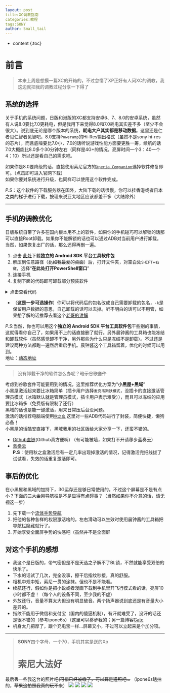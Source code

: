 ```yaml
---
layout: post  
title:XC调教指南  
categories:教程  
tags:SONY   
author: Small_tail
---
```


* content
{:toc}

# 前言  
> 本来上周是想摸一篇XC的开箱的，不过怠惰了XP正好有人问XC的调教，我这边就把我的调教过程分享一下得了  








## 系统的选择
关于手机的系统问题，日版和港版的XC都支持安卓6、7、8.0的安卓系统，虽然有人说8.0要比7.0更耗电，但是我用下来觉得8.0和7.0耗电其实差不多（至少不会很大）。说到底无论是哪个版本的系统，**耗电大户其实都是移动数据**。这里还是仁者见仁智者见智吧，8.0支持`Poweramp`的Hi-Res输出格式（虽然不是sony hi-res的芯片），而且底噪要比7.0小，7.0的话听说游戏性能方面要更胜一筹，续航的话7.0大概能比8.0多个30分钟左右（同样是4G+的情况，亮屏时间一个3：40一个4：10）所以还是看自己的需求吧。

如果你是8.0要降级的话，直接使用索尼官方的[`Xperia Companion`](https://www.sonystyle.com.cn/minisite/cross/app/xperia-companion.htm)选择软件修复即可。（点击即可进入官网下载）  
如果你要对系统进行升级，也同样可以使用这个软件完成。 

*P.S*：这个软件的下载服务器在国外，大陆下载的话很慢，你可以挂香港或者日本之类的梯子进行下载，按理来说亚太地区应该都差不多（大陆除外）

---

## 手机的~~调教~~优化

日版系统自带了许多在国内根本用不上的软件，如果你的手机碰巧可以解锁的话那可以直接Root卸载。如果你不能解锁的话也可以通过ADB对当前用户进行卸载。当然，如果恢复出厂的话，那么还得再删一遍。
1. 点击 [此处](https://developer.android.google.cn/studio/releases/platform-tools.html)下载**独立的 Android SDK 平台工具软件包**
2. 解压到任意路径（~~比如我最爱的桌面~~）后，打开文件夹，对空白处`SHIFT`+`右键`，选择“**在此处打开PowerShell窗口**”
3. 连接手机
4. 复制下面的代码即可卸载部分预装软件  
<details>
  <summary>点击查看代码</summary>
  <p>全部复制直接右键丢进PowerShell即可</p>
  <pre>
  <code>
.\adb devices

.\adb shell

pm uninstall -k --user 0 jp.co.fsi.fs1seg
pm uninstall -k --user 0 jp.dmapnavi.navi02
pm uninstall -k --user 0 com.sony.drbd.reader.other.jp
pm uninstall -k --user 0 com.rsupport.rs.activity.ntt
pm uninstall -k --user 0 com.mcafee.vsm_android_dcm
pm uninstall -k --user 0 com.nttdocomo.android.areamail
pm uninstall -k --user 0 com.nttdocomo.android.bugreport
pm uninstall -k --user 0 com.nttdocomo.android.atf
pm uninstall -k --user 0 jp.co.nttdocomo.dbook
pm uninstall -k --user 0 com.nttdocomo.android.accountwipe
pm uninstall -k --user 0 com.nttdocomo.android.pf.dcmippushaggregator
pm uninstall -k --user 0 com.ntt.docomo.android.pf.dcmwappush
pm uninstall -k --user 0 jp.co.omronsoft.android.decoemojimanager_docomo
pm uninstall -k --user 0 jp.co.nttdocomo.saigaiban
pm uninstall -k --user 0 com.nttdocomo.android.store
pm uninstall -k --user 0 com.nttdocomo.android.applicationmanager
pm uninstall -k --user 0 com.nttdocomo.android.applicationmanager.RecommendActivity
pm uninstall -k --user 0 com.nttdocomo.android.accountauthenticator
pm uninstall -k --user 0 com.nttdocomo.android.sdcardbackup
pm uninstall -k --user 0 com.nttdocomo.android.sdcardbackup.view.LaunchActivity
pm uninstall -k --user 0 com.nttdocomo.android.cloudset
pm uninstall -k --user 0 com.nttdocomo.android.initialization
pm uninstall -k --user 0 com.nttdocomo.android.lac
pm uninstall -k --user 0 com.nttdocomo.android.dhome
pm uninstall -k --user 0 com.nextbit.app
pm uninstall -k --user 0 jp.co.nttdocomo.lcsapp
pm uninstall -k --user 0 jp.co.nttdocomo.lcsappsub
pm uninstall -k --user 0 jp.co.nttdocomo.carriermail
pm uninstall -k --user 0 com.android.contacts
pm uninstall -k --user 0 com.nttdocomo.android.docomoset
pm uninstall -k --user 0 com.nttdocomo.android.dpoint
pm uninstall -k --user 0 com.google.android.apps.docs
pm uninstall -k --user 0 com.nttdocomo.android.idmanager
pm uninstall -k --user 0 com.nttdocomo.android.dmenu2
pm uninstall -k --user 0 com.nttdocomo.android.docomo_market.ui.StartupActivity
pm uninstall -k --user 0 com.sonymobile.pobox.skin.easy
pm uninstall -k --user 0 com.google.android.apps.photos
pm uninstall -k --user 0 com.google.android.videos
pm uninstall -k --user 0 com.google.android.music
pm uninstall -k --user 0 com.sonymobile.pobox.skin.gummi
pm uninstall -k --user 0 com.ipg.gguide.dcm_app.android
pm uninstall -k --user 0 com.nttdocomo.android.voicetranslation
pm uninstall -k --user 0 com.google.android.talk
pm uninstall -k --user 0 com.google.android.talk.SigningInActivity
pm uninstall -k --user 0 jp.id_credit_sp.android
pm uninstall -k --user 0 com.instagram.android
pm uninstall -k --user 0 com.somc.so02j.manual
pm uninstall -k --user 0 com.nttdocomo.android.iconcier
pm uninstall -k --user 0 com.nttdocomo.android.iconcier_contents
pm uninstall -k --user 0 com.amazon.kindle
pm uninstall -k --user 0 jp.co.lawson.activity
pm uninstall -k --user 0 com.sonymobile.lifelog
pm uninstall -k --user 0 jp.co.mcdonalds.android
pm uninstall -k --user 0 com.nttdocomo.android.mediaplayer
pm uninstall -k --user 0 com.facebook.orca
pm uninstall -k --user 0 com.nttdocomo.android.voiceeditor
pm uninstall -k --user 0 com.sony.nfx.app.sfrc
pm uninstall -k --user 0 com.nttdocomo.osaifu.tsmproxy
pm uninstall -k --user 0 com.sonyericsson.updatecenter
pm uninstall -k --user 0 com.sonymobile.androidapp.cameraaddon.stickercreator
pm uninstall -k --user 0 com.android.dialer
pm uninstall -k --user 0 com.nttdocomo.android.socialphonebook
pm uninstall -k --user 0 com.nttdocomo.android.wipe
pm uninstall -k --user 0 com.rsupport.rsperm.ntt
pm uninstall -k --user 0 com.nttdocomo.android.rwpushcontroller
pm uninstall -k --user 0 com.nttdocomo.android.schedulememo
pm uninstall -k --user 0 com.nttdocomo.android.screenlockservice
pm uninstall -k --user 0 com.nttdocomo.android.settings.lac
pm uninstall -k --user 0 com.google.android.apps.docs.editors.slides
pm uninstall -k --user 0 com.google.android.apps.docs.editors.sheets
pm uninstall -k --user 0 com.nttdocomo.android.phonemotion
pm uninstall -k --user 0 com.nttdocomo.android.toruca
pm uninstall -k --user 0 com.twitter.android
pm uninstall -k --user 0 com.sonymobile.pobox.skin.wood
pm uninstall -k --user 0 com.google.android.youtube
pm uninstall -k --user 0 com.sonyericsson.androidapp.sehome
pm uninstall -k --user 0 com.felicanetworks.mfm.main
pm uninstall -k --user 0 com.nttdocomo.android.devicehelp
pm uninstall -k --user 0 com.felicanetworks.mfm
pm uninstall -k --user 0 com.nttdocomo.android.mascot
pm uninstall -k --user 0 com.nttdocomo.android.databackup
pm uninstall -k --user 0 com.nttdocomo.android.cloudstorageservice
pm uninstall -k --user 0 com.nttdocomo.android.dcmvoicerecognition
pm uninstall -k --user 0 com.nttdocomo.android.photocollection
pm uninstall -k --user 0 com.nttdocomo.android.moneyrecord
pm uninstall -k --user 0 com.facebook.system
pm uninstall -k --user 0 com.sony.tvsideview.videoph
pm uninstall -k --user 0 com.sonyericsson.textinput.chinese
pm uninstall -k --user 0 com.sonyericsson.warrantytime
pm uninstall -k --user 0 com.sonymobile.enterprise.service
pm uninstall -k --user 0 com.sonymobile.gettoknowit
pm uninstall -k --user 0 com.sonymobile.moviecreator
pm uninstall -k --user 0 com.sonymobile.moviecreator.rmm
pm uninstall -k --user 0 com.sonymobile.music.googlelyricsplugin
pm uninstall -k --user 0 com.sonymobile.music.wikipediaplugin
pm uninstall -k --user 0 com.sonymobile.mx.android
pm uninstall -k --user 0 com.sonymobile.sketch
pm uninstall -k --user 0 com.sonymobile.support
pm uninstall -k --user 0 com.facebook.appmanager
pm uninstall -k --user 0 com.facebook.katana
pm uninstall -k --user 0 com.spotify.music
pm uninstall -k --user 0 com.sonymobile.getmore.client
pm uninstall -k --user 0 com.sony.tvsideview.phone
pm uninstall -k --user 0 com.sonyericsson.trackid
pm uninstall -k --user 0 com.amazon.mShop.android.shopping
pm uninstall -k --user 0 com.scee.psxandroid
pm uninstall -k --user 0 com.sonymobile.entrance
pm uninstall -k --user 0 com.s.antivirus
pm uninstall -k --user 0 com.sonyericsson.xhs
pm uninstall -k --user 0 com.sonymobile.xperialounge.services
pm uninstall -k --user 0 com.sonymobile.xperiaservices
pm uninstall -k --user 0 com.sonymobile.music.youtubekaraokeplugin
pm uninstall -k --user 0 com.sonymobile.tvout.wifidisplay
pm uninstall -k --user 0 com.sonymobile.music.youtubeplugin
pm uninstall -k --user 0 com.sonyericsson.trackid.res.overlay_305
pm uninstall -k --user 0 com.mobisystems.fileman
pm uninstall --user 0 com.sonymobile.assist 
pm uninstall --user 0 com.google.android.googlequicksearchbox
pm uninstall --user 0 com.google.android.calendar
pm uninstall --user 0 com.google.android.apps.maps
pm uninstall --user 0 com.google.android.apps.photos
pm uninstall --user 0 com.google.android.apps.docs
pm uninstall --user 0 com.google.android.gm
pm uninstall --user 0 com.google.android.videos
pm uninstall --user 0 com.sonymobile.music.youtubeplugin
pm uninstall --user 0 com.sonymobile.music.youtubekaraokeplugin
pm uninstall --user 0 com.sonymobile.music.youtubeplugin
pm uninstall --user 0 com.google.android.youtube
pm uninstall --user 0 com.android.vending
pm uninstall --user 0 com.google.android.apps.docs.editors.docs
pm uninstall --user 0 com.sonymobile.assist 
pm uninstall --user 0 com.google.android.googlequicksearchbox
pm uninstall --user 0 com.google.android.calendar
pm uninstall --user 0 com.google.android.apps.maps
pm uninstall --user 0 com.google.android.apps.photos
pm uninstall --user 0 com.google.android.apps.docs
pm uninstall --user 0 com.google.android.gm
pm uninstall --user 0 com.google.android.videos
pm uninstall --user 0 com.sonymobile.music.youtubeplugin
pm uninstall --user 0 com.sonymobile.music.youtubekaraokeplugin
pm uninstall --user 0 com.sonymobile.music.youtubeplugin
pm uninstall --user 0 com.google.android.youtube
pm uninstall --user 0 com.android.vending
pm uninstall --user 0 com.google.android.apps.docs.editors.docs
pm uninstall --user 0 com.facebook.katana
pm uninstall --user 0 com.google.android.tts
pm uninstall --user 0 com.touchtype.swiftkey
exit

.\adb reboot
</code></pre>
</details>

- （**这是一步可选操作**）你可以将代码后的包名改成自己需要卸载的包名，`-k`是保留用户数据的意思，自己卸载的话可以去掉。听不明白的话可以不用管，如果想了解的话推荐去看这个[老哥的讲解](https://www.coolapk.com/feed/13556696?shareKey=ZDBmZWVjODk2N2UzNWRkOWVlYWU~&shareUid=642591&shareFrom=com.coolapk.market_9.6.3)

*P.S*:当然，你也可以用这个**独立的 Android SDK 平台工具软件包**干些别的事情，这就得看你自己了，如果用不上的话直接删了就行。另外晨钟酱的工具箱也能冻结和卸载软件（虽然感觉卸不干净，另外那些为什么只是冻结不是卸载）。不过还是建议两种方法都跑一遍然后重启手机。晨钟酱这个工具箱留着，优化的时候可以用到。  
地址：[动态地址](https://www.coolapk.com/feed/11397755?shareKey=MGVjNTMwNjU0MzkxNWRkOWVlYzA~&shareUid=642591&shareFrom=com.coolapk.market_9.6.3)

---

> 没有卸载干净的软件怎么办呢？~~暗示谷歌套件~~

考虑到谷歌套件可能要用到的情况，这里推荐优化方案为“**小黑屋+黑域**”  
小黑屋激活起来要比冰箱简单（插卡用户选择`麦克韦斯妖模式`，没插卡的直接激活管理员模式（冰箱默认就是管理员模式，插卡用户表示难受）），而且可以冻结的应用要比冰箱多（免费版有限制了还行）  
黑域的话也是能一键激活，用来日常压后台没问题。  
激活的话推荐电脑端使用[`秋之盒`](https://www.atmb.top/),这里对一些ADB代码进行了封装，简便快捷，懒狗必备！  
小黑屋的话酷安直接下，黑域我用的社区版给大家分享一下，还蛮不错的。  
* [Github直链](https://github.com/Small-tailqwq/img/raw/master/%E9%BB%91%E5%9F%9F%20%E7%A4%BE%E5%8C%BA%E7%89%88.apk)(Github真方便啊) （有可能被墙，如果打不开请移步蓝奏云） 
* [蓝奏云](https://www.lanzous.com/iai16bg)  
**P.S**：使用秋之盒激活后有一定几率出现掉激活的情况，记得激活完把线拔了试试看，失效的话重复激活即可。  

## 事后的优化  
在小黑屋和黑域的加持下，3G运存还是够日常使用的。不过这个屏幕是不是有点小？下面的~~三大金刚~~导航栏是不是显得有点碍事？（当然如果你不介意的话，请无视这一步）  
1. 先下载一个[流体手势导航](https://github.com/Small-tailqwq/img/raw/master/%E6%B5%81%E4%BD%93%E6%89%8B%E5%8A%BF%E5%AF%BC%E8%88%AA.apk)  
2. 把他的各种各样的权限激活啥的，左右滑动可以生效时使用晨钟酱的工具箱把导航栏隐藏就行了。
3. 开始享受全面屏手势的快感吧（虽然并不是全面屏  

## 对这个手机的感想
- 我这个是日版的，带气密但是不是天选之子解不了BL锁，不然就能享受双倍的快乐了。    
- 下水的话试了几次，完全没事，擦干后指纹秒接，真的舒服。  
- 相机中规中矩，索尼一贯的涂抹。但也不是不能看。  
- 续航还行，假如你是把小说或者漫画下载到手机里开飞行模式看的话，亮屏10小时都不虚！（每个人的设备不同，至少我的不虚）  
- 外放还行，音量不算太大但没有明显破音。两个扬声器说到底还是有音量大小差异的。  
- 指纹不能用于微信和支付宝（国内的傻逼机制），有汗就难受了，没汗的话还是很不错的（参考ipone6s）（这里可以移步我的；另一篇博客[Gate](http://small-tailqwq.github.io/2020/02/01/fingerprint/)  
- 机身太几把厚了，跟个充电宝一样...屏幕又小，不过可以立起来是个加分项。  

---

> **SONY**四个字母，一个70，手机其实是送的Xp  
> # 索尼大法好

最后丢一些我这台的照片吧~~(可惜已经被缴了，可以算是遗照吧...~~
（ipone6s瞎拍的，~~苹果这拍照我真的玩不来~~）
![](https://raw.githubusercontent.com/Small-tailqwq/img/master/blog/1124/IMG_0204.JPG)
![](https://raw.githubusercontent.com/Small-tailqwq/img/master/blog/1124/IMG_0205.JPG)
![](https://raw.githubusercontent.com/Small-tailqwq/img/master/blog/1124/IMG_0206.JPG)
![](https://raw.githubusercontent.com/Small-tailqwq/img/master/blog/1124/IMG_0207.JPG)
